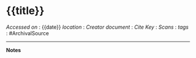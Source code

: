 # {{title}}

*Accessed on*  : {{date}}
*location* :
*Creator document*  :
*Cite Key*  :
*Scans* :
*tags* : #ArchivalSource 

---

**Notes**






